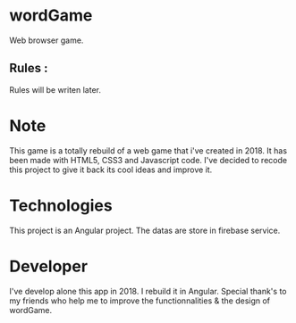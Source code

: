 # wordGame
Web browser game. 

## Rules : 
Rules will be writen later.

# Note
This game is a totally rebuild of a web game that i've created in 2018. It has been made with HTML5, CSS3 and Javascript code. 
I've decided to recode this project to give it back its cool ideas and improve it.

# Technologies
This project is an Angular project. The datas are store in firebase service.

# Developer 
I've develop alone this app in 2018. I rebuild it in Angular.
Special thank's to my friends who help me to improve the functionnalities & the design of wordGame.
